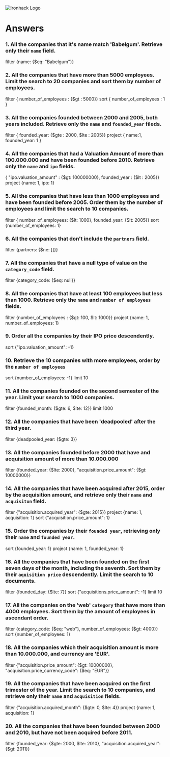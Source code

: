 ![Ironhack Logo](https://i.imgur.com/1QgrNNw.png)

# Answers

### 1. All the companies that it's name match 'Babelgum'. Retrieve only their `name` field.

<!-- Your Code Goes Here -->
filter {name: {$eq: "Babelgum"}}

### 2. All the companies that have more than 5000 employees. Limit the search to 20 companies and sort them by **number of employees**.

<!-- Your Code Goes Here -->
filter { number_of_employees : {$gt : 5000}}
sort { number_of_employees : 1 }

### 3. All the companies founded between 2000 and 2005, both years included. Retrieve only the `name` and `founded_year` fileds.

<!-- Your Code Goes Here -->
filter { founded_year: {$gte : 2000, $lte : 2005}}
project { name:1, founded_year: 1 }

### 4. All the companies that had a Valuation Amount of more than 100.000.000 and have been founded before 2010. Retrieve only the `name` and `ipo` fields.

<!-- Your Code Goes Here -->
{ "ipo.valuation_amount" : {$gt: 100000000}, founded_year : {$lt : 2005}}
project {name: 1, ipo: 1}

### 5. All the companies that have less than 1000 employees and have been founded before 2005. Order them by the number of employees and limit the search to 10 companies.

<!-- Your Code Goes Here -->
filter { number_of_employees: {$lt: 1000}, founded_year: {$lt: 2005}}
sort {number_of_employees: 1}


### 6. All the companies that don't include the `partners` field.

<!-- Your Code Goes Here -->
filter {partners: {$ne: []}}


### 7. All the companies that have a null type of value on the `category_code` field.

<!-- Your Code Goes Here -->
filter {category_code: {$eq: null}}

### 8. All the companies that have at least 100 employees but less than 1000. Retrieve only the `name` and `number of employees` fields.

<!-- Your Code Goes Here -->
filter {number_of_employees : {$gt: 100, $lt: 1000}}
project {name: 1, number_of_employees: 1}

### 9. Order all the companies by their IPO price descendently.

<!-- Your Code Goes Here -->
sort {"ipo.valuation_amount": -1}

### 10. Retrieve the 10 companies with more employees, order by the `number of employees`

<!-- Your Code Goes Here -->
sort {number_of_employees: -1}
limit 10

### 11. All the companies founded on the second semester of the year. Limit your search to 1000 companies.

<!-- Your Code Goes Here -->
filter {founded_month: {$gte: 6, $lte: 12}}
limit 1000


### 12. All the companies that have been 'deadpooled' after the third year.

<!-- Your Code Goes Here -->
filter {deadpooled_year: {$gte: 3}}

### 13. All the companies founded before 2000 that have and acquisition amount of more than 10.000.000

<!-- Your Code Goes Here -->
filter {founded_year: {$lte: 2000}, "acquisition.price_amount": {$gt: 10000000}}

### 14. All the companies that have been acquired after 2015, order by the acquisition amount, and retrieve only their `name` and `acquisiton` field.

<!-- Your Code Goes Here -->
filter {"acquisition.acquired_year": {$gte: 2015}}
project {name: 1, acquisition: 1}
sort {"acquisition.price_amount": 1}


### 15. Order the companies by their `founded year`, retrieving only their `name` and `founded year`.

<!-- Your Code Goes Here -->
sort {founded_year: 1}
project {name: 1, founded_year: 1}

### 16. All the companies that have been founded on the first seven days of the month, including the seventh. Sort them by their `aquisition price` descendently. Limit the search to 10 documents.

<!-- Your Code Goes Here -->
filter {founded_day: {$lte: 7}}
sort {"acquisitions.price_amount": -1}
limit 10

### 17. All the companies on the 'web' `category` that have more than 4000 employees. Sort them by the amount of employees in ascendant order.

<!-- Your Code Goes Here -->
filter {category_code: {$eq: "web"}, number_of_employees: {$gt: 4000}}
sort {number_of_employees: 1}

### 18. All the companies which their acquisition amount is more than 10.000.000, and currency are 'EUR'.

<!-- Your Code Goes Here -->
filter {"acquisition.price_amount": {$gt: 10000000}, "acquisition.price_currency_code": {$eq: "EUR"}}

### 19. All the companies that have been acquired on the first trimester of the year. Limit the search to 10 companies, and retrieve only their `name` and `acquisition` fields.

<!-- Your Code Goes Here -->
filter {"acquisition.acquired_month": {$gte: 0, $lte: 4}}
project {name: 1, acquisition: 1}

### 20. All the companies that have been founded between 2000 and 2010, but have not been acquired before 2011.

<!-- Your Code Goes Here -->
filter {founded_year: {$gte: 2000, $lte: 2010}, "acquisition.acquired_year": {$gt: 2011}}